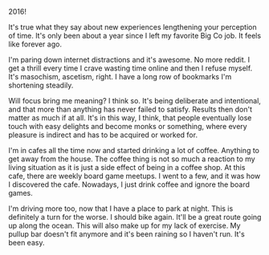 2016! 

It's true what they say about new experiences lengthening your perception of time. It's only been about a year since I left my favorite Big Co job. It feels like forever ago.

I'm paring down internet distractions and it's awesome. No more reddit. I get a thrill every time I crave wasting time online and then I refuse myself. It's masochism, ascetism, right. I have a long row of bookmarks I'm shortening steadily. 

Will focus bring me meaning? I think so. It's being deliberate and intentional, and that more than anything has never failed to satisfy. Results then don't matter as much if at all. It's in this way, I think, that people eventually lose touch with easy delights and become monks or something, where every pleasure is indirect and has to be acquired or worked for.

I'm in cafes all the time now and started drinking a lot of coffee. Anything to get away from the house. The coffee thing is not so much a reaction to my living situation as it is just a side effect of being in a coffee shop. At this cafe, there are weekly board game meetups. I went to a few, and it was how I discovered the cafe. Nowadays, I just drink coffee and ignore the board games.

I'm driving more too, now that I have a place to park at night. This is definitely a turn for the worse. I should bike again. It'll be a great route going up along the ocean. This will also make up for my lack of exercise. My pullup bar doesn't fit anymore and it's been raining so I haven't run. It's been easy.